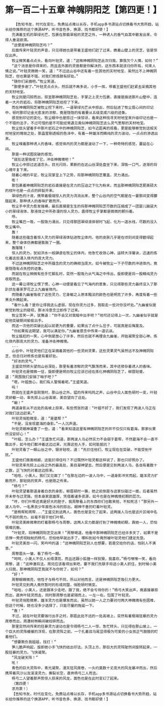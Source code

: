# 第一百二十五章 神魄阴阳芝【第四更！】
        【告知书友，时代在变化，免费站点难以长存，手机app多书源站点切换看书大势所趋，站长给你推荐的这个换源APP，听书音色多、换源、找书都好使！】
       充满着生机的翠绿光芒，包裹在那翡翠般的灵芝之外，一种诱人的香气自其中散发出来，令得人垂涎欲滴。
       “这便是神魄阴阳芝吗？”
       后面传来叶轻灵的声音，只见得她也是带着王盛他们赶了过来，瞧着山壁上的灵芝，皆是惊叹出声。
       牧尘微笑着点点头，看向叶轻灵，道：“这株神魄阴阳芝此次归我，算我欠个人情，如何？”
       “这个消息是你得来的，而且连外面的灵兽都是你解决的，这东西本就该归你所有，何来人情之说。”叶轻灵微微一笑，道：“不过这山谷中还有着一些其他的天材地宝，虽然比不上神魄阴阳芝，但也算是不错，对我们修炼颇有好处。”
       “随你们采摘吧。”牧尘笑道。
       “那便多谢了。”叶轻灵点点头，然后就不再多说，小手一挥，带着王盛他们赶紧去采摘其他的天材地宝。
       牧尘则是闪掠而出，掠至那神魄阴阳芝处，手掌之上灵力包裹，直接是插进那片山壁中，连着一大片的岩石，将那神魄阴阳芝给挖了下来。
       而在神魄阴阳芝被牧尘挖下来时，一道翠绿光芒从中掠出，然后钻进了牧尘眉心间的印记中，顿时那印记金光愈发的浓郁，竟是隐隐的有着要从五级变成六级的迹象。
       感觉到印记的变化，牧尘眼中也是掠过一抹惊讶，看来这种找寻天材地宝来升级印记也是一个不错的法子，不过可惜的是不可能经常遇见类似神魄阴阳芝这么灵气葱郁的天材地宝。
       牧尘低头望着手中那片岩石之中的神魄阴阳芝，如今近距离的观看，更是能够察觉到这般天材地宝的瑰丽之处，那晶莹剔透般的色泽中，有着一种雄浑而精纯的灵力波动，一点点的渗透出来。
       牧尘嗅着那种诱人的香味，感觉体内的灵力都是波动了一下，一种奇特的感觉，蔓延在心间。
       那是一种试图突破的感觉。
       “就在这里吸收了它，冲击神魄境吧！”
       牧尘心中掠过这道念头，目光闪烁，果断的在这山谷深处盘坐下来，深吸一口气，逐渐的将心境平复下来。
       随着心境的平定，牧尘双掌呈上下之势，将那神魄阴阳芝覆盖，灵力涌出。
       嘭！
       那包裹着神魄阴阳芝的岩石直接是在灵力的压迫之下化为粉末，而且那神魄阴阳芝肥美硕大的枝叶也是一点点的碎裂开来。
       翠绿色的汁液，携带着极端惊人的灵力流淌出来，整个山谷内的空气都是在一霎那间变得朦胧起来，那种诱人的香味扩散而开。
       牧尘手中灵力愈发强横，最后直接是生生的将那神魄阴阳芝尽数的压缩成了一团婴儿脑袋大小的翠绿液体，那液体之中所弥漫的惊人灵力，震得牧尘手掌都是微微的颤抖着。
       呼。
       牧尘嘴巴一吸，一股吸力涌出，只见得那团翠绿液体顿时飞起，化为一道水线，尽数的没入牧尘嘴中。
       轰！
       随着这些蕴含着惊人灵力的翠绿液体钻进牧尘体内，他的皮肤几乎是在顷刻间变得碧绿起来，整个身体仿佛都是膨胀了一圈。
       轰隆隆！
       惊人的灵力，犹如洪水一般肆虐在牧尘的体内，他急忙收敛心神，运转大浮屠诀，迅速的炼化着这些涌入体内的庞大灵力。
       不过这神魄阴阳芝之中所蕴含的灵力的确相当庞大，如今被牧尘一下子尽数的冲进体内，竟是隐隐有点失控的迹象。
       而就在牧尘稍微有些手忙脚乱时，突然一股吸力从气海之中传出，旋即便是将一股精纯灵力收取而去。
       这一幕让得牧尘愣了愣，心神一动便是看见了气海内的景象，只见得那些灵力最终没入了那趴伏在曼荼罗花之上九幽雀体内。
       而随着九幽雀吸收了这些灵力，它身躯之上原本黯淡的颜色也是明亮了许多，再度有着一些黑炎升腾起来。
       “看什么看？是你让得我这么虚弱，现在你灵力过多，我取走一些对你没坏处。”九幽雀似是察觉到牧尘的窥视，那冰冷意念立即传了过来。
       牧尘苦笑一声，犹豫道：“你不会又对我暗中出手吧？”他可还记得上一次，九幽雀似乎就是趁他突破期间偷偷出手。
       而这一次他的突破比起以前更为的重要，如果出了点什么岔子，可就真是后悔莫及。
       “你如果有这期望，我可以满足你。”九幽雀意念中传来一道讥讽。
       牧尘尴尬的一笑，心中倒是放心了许多，然后也就不再理会九幽雀，开始凝聚全部心神，炼化体内那庞大的灵力，准备冲击神魄境。
       ...
       山谷中，叶轻灵他们正在采摘着其他的一些灵树灵果，这些灵果灵气虽然远不及神魄阴阳芝，但总归对修炼也是有着好处。
       “好浓的灵气。”
       王盛突然转头望向山谷深处，那里有着浓郁的灵气飘荡而来，其中还掺杂着诱人的香味。
       叶轻灵也是微微一怔，旋即便是明白牧尘应该已经在炼化神魄阴阳芝了，柳眉轻蹙，道：“周围我们安插了哨子吧？”
       “嗯，叶姐放心，我们有人警惕着呢。”王盛笑道。
       呜！
       而就在王盛声音刚落时，那山谷之外，猛的传来呜鸣之声，山谷中众人面色顿时一变，叶轻灵娇躯一动，率先掠上山谷高坡，美目望向了远处。
       “唰！”
       两道身影从不远处的高坡上掠来，有些慌张的道：“叶姐不好了，我们发现了两波人马正在对我们这边赶来。”
       叶轻灵俏脸微变，道：“是葛帮？”
       “不是，没发现葛海的身影。”一人沉声道。
       叶轻灵眼神凝重了一些，道：“看来知道这里有神魄阴阳芝的并不仅仅只有葛海，那家伙果然没安好心！”
       “叶姐，怎么办？”王盛急忙问道，那两波人马必然实力不会弱于葛帮，不然葛海不会一直不敢出手，如今他们都冲着这边过来，光靠这些人手，如何能抵抗？
       叶轻灵看了一眼山谷之中，银牙轻咬，道：“先拦住他们，牧尘现在在突破，不能受到干扰。”
       王盛他们面面相觑，这能拦得住吗？不过既然叶轻灵都这样说了，那也只好照办了。
       叶轻灵率先掠上山谷之外的最高处，美目凝神望去，然后便是见到两波人马，各自有着数十之数，正飞快的对着这边掠来。
       “哈哈，小美人，我们又见面了！”在那左边的一波人马中，一道身影冲天而起，雄浑灵力扩散而开，那轻挑的笑声，也是随之传来。
       “杨弓？”
       叶轻灵望着那道身着白衣的身影，柳眉顿时一簇，她之前倒是与这家伙碰过一面，后者虽然并未参与过灵路，但本身家底雄厚，凭借着诸多资源，如今也是在神魄境初期的层次。
       “哼，你们叶帮还真是好大的胆子，我周黎看上的东西你们也敢来抢，不知死活！”那另外一波人马中，一名黑衣少年面色冰冷的掠出，眼神不善的盯着叶轻灵。
       “是杨帮和周帮...”王盛见到这两人，面色也是变化了起来，这两拨人马也是这片区域中名气不弱的势力，丝毫不弱于他们叶帮。
       叶轻灵美眸微寒的盯着那杨弓与周黎，这两人实力都是打到了神魄境初期，靠她一人，恐怕很难抗衡。
       “叶轻灵，将神魄阴阳芝交出来！”周黎喝道，他看中那神魄阴阳芝已经许多天了，如果不是忌惮一旁虎视眈眈的杨弓，恐怕他早就出手了，哪料到如今竟然被叶轻灵他们捷足先登。
       叶轻灵美目一闪，笑吟吟的道：“这神魄阴阳芝别人也想要，若是交给你的话，怕别人不满意。”
       周黎眉头一皱，看了杨弓一眼。
       “呵呵，小美人不仅人长得漂亮，而且还跟小狐狸一样狡猾，我喜欢。”杨弓嘿嘿一笑，看向周黎，道：“这种激将法，周兄应该看得出来吧，要不我们先联手将这小美人抓住，到时候小美人归我，那神魄阴阳芝我就不与你抢了，如何？”
       “好！”
       周黎眼睛微亮，他性子与杨弓不同，所以对他而言，还是神魄阴阳芝吸引力更大。
       叶轻灵见到两人竟然暂时的形成同盟，俏脸顿时微变。
       “哈哈，小美人，还是跟本少走吧，跟了我，绝不会亏待你的！”杨弓大笑出声，竟直接暴掠而出，直奔叶轻灵而去，同时那周黎也是紧随而上，一左一右，包围了叶轻灵。
       叶轻灵俏脸微寒，雄浑灵力也是爆发而出，虽然以她一人之力要对付两大神魄境有些困难，但这个时候，她也没多少选择了，只能尽量的拖延一下。
       “轰！”
       不过，就在叶轻灵要强行出手之时，那距此处不远的一处高坡上，突然有着极端狂暴的灵力席卷而出，周遭树林瞬间被绞碎而去。
       那里突然间传来的狂暴灵力波动也是令得杨弓二人一惊，急忙转头，只见得在那山坡上，一个巨大的灵阵缓缓的浮现，在那灵阵之前，一个扎着双马尾显得极为可爱的小女孩正气鼓鼓的盯着他们。
       “想要欺负我姐姐，找打！”
       笋儿脆声响起，旋即她小手飞快的结出印法，头顶上方，那巨大的灵阵陡然间旋转起来，一股狂暴的灵力，飞快凝聚。
       “风龙破天阵！”
       吼！
       青色的巨大灵阵中，青光凝聚，漫天狂风席卷，一头约莫数十丈庞大的风龙暴冲而出，然后携带着风沙以及滚滚灵力，撕裂长空，直奔杨弓二人而去。
       杨弓二人望着那声势惊人掠来的风龙，面色也是在此时变幻了起来。
       （第四更！
       求月票！）
       【告知书友，时代在变化，免费站点难以长存，手机app多书源站点切换看书大势所趋，站长给你推荐的这个换源APP，听书音色多、换源、找书都好使！】